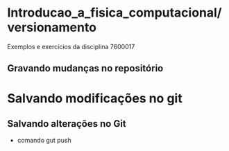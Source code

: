 # Introducao_a_fisica_computacional/versionamento
Exemplos e exercícios da disciplina 7600017

## Gravando mudanças no repositório

# Salvando modificações no git

## Salvando alterações no Git
* comando gut push